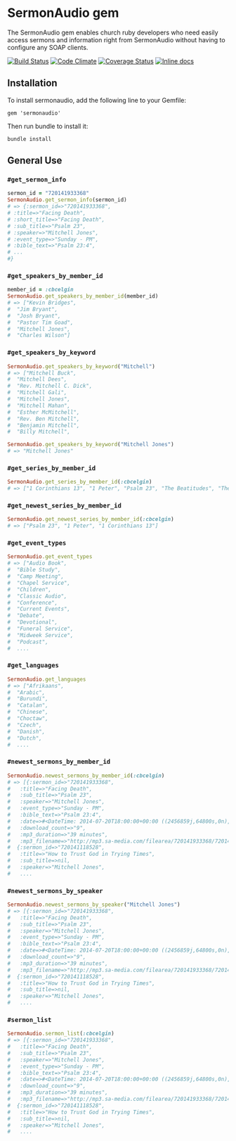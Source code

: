 # SermonAudio gem

The SermonAudio gem enables church ruby developers who need easily access sermons and information right from SermonAudio without having to configure any SOAP clients.

[![Build Status](https://secure.travis-ci.org/mattdbridges/sermonaudio.png)](http://travis-ci.org/mattdbridges/sermonaudio)
[![Code Climate](https://codeclimate.com/github/mattdbridges/sermonaudio.png)](https://codeclimate.com/github/mattdbridges/sermonaudio)
[![Coverage Status](https://coveralls.io/repos/mattdbridges/sermonaudio/badge.png?branch=master)](https://coveralls.io/r/mattdbridges/sermonaudio?branch=master)
[![Inline docs](http://inch-ci.org/github/mattdbridges/sermonaudio.png?branch=master)](http://inch-ci.org/github/mattdbridges/sermonaudio)

## Installation

To install sermonaudio, add the following line to your Gemfile:

    gem 'sermonaudio'

Then run bundle to install it:

    bundle install

## General Use

### `#get_sermon_info`

```ruby
sermon_id = "720141933368"
SermonAudio.get_sermon_info(sermon_id)
# => {:sermon_id=>"720141933368",
# :title=>"Facing Death",
# :short_title=>"Facing Death",
# :sub_title=>"Psalm 23",
# :speaker=>"Mitchell Jones",
# :event_type=>"Sunday - PM",
# :bible_text=>"Psalm 23:4",
# ...
#}
```

### `#get_speakers_by_member_id`

```ruby
member_id = :cbcelgin
SermonAudio.get_speakers_by_member_id(member_id)
# => ["Kevin Bridges",
#  "Jim Bryant",
#  "Josh Bryant",
#  "Pastor Tim Goad",
#  "Mitchell Jones",
#  "Charles Wilson"]
```

### `#get_speakers_by_keyword`

```ruby
SermonAudio.get_speakers_by_keyword("Mitchell")
# => ["Mitchell Buck",
#  "Mitchell Dees",
#  "Rev. Mitchell C. Dick",
#  "Mitchell Gali",
#  "Mitchell Jones",
#  "Mitchell Mahan",
#  "Esther McMitchell",
#  "Rev. Ben Mitchell",
#  "Benjamin Mitchell",
#  "Billy Mitchell",

SermonAudio.get_speakers_by_keyword("Mitchell Jones")
# => "Mitchell Jones"
```

### `#get_series_by_member_id`

```ruby
SermonAudio.get_series_by_member_id(:cbcelgin)
# => ["1 Corinthians 13", "1 Peter", "Psalm 23", "The Beatitudes", "The Nature Of Repentance"]
```

### `#get_newest_series_by_member_id`

```ruby
SermonAudio.get_newest_series_by_member_id(:cbcelgin)
# => ["Psalm 23", "1 Peter", "1 Corinthians 13"]
```

### `#get_event_types`

```ruby
SermonAudio.get_event_types
# => ["Audio Book",
#  "Bible Study",
#  "Camp Meeting",
#  "Chapel Service",
#  "Children",
#  "Classic Audio",
#  "Conference",
#  "Current Events",
#  "Debate",
#  "Devotional",
#  "Funeral Service",
#  "Midweek Service",
#  "Podcast",
#  ....
```

### `#get_languages`

```ruby
SermonAudio.get_languages
# => ["Afrikaans",
#  "Arabic",
#  "Burundi",
#  "Catalan",
#  "Chinese",
#  "Choctaw",
#  "Czech",
#  "Danish",
#  "Dutch",
#  ....
```

### `#newest_sermons_by_member_id`

```ruby
SermonAudio.newest_sermons_by_member_id(:cbcelgin)
# => [{:sermon_id=>"720141933368",
#   :title=>"Facing Death",
#   :sub_title=>"Psalm 23",
#   :speaker=>"Mitchell Jones",
#   :event_type=>"Sunday - PM",
#   :bible_text=>"Psalm 23:4",
#   :date=>#<DateTime: 2014-07-20T18:00:00+00:00 ((2456859j,64800s,0n),+0s,2299161j)>,
#   :download_count=>"9",
#   :mp3_duration=>"39 minutes",
#   :mp3_filename=>"http://mp3.sa-media.com/filearea/720141933368/720141933368.mp3"},
#  {:sermon_id=>"720141118528",
#   :title=>"How to Trust God in Trying Times",
#   :sub_title=>nil,
#   :speaker=>"Mitchell Jones",
#   ....
```

### `#newest_sermons_by_speaker`

```ruby
SermonAudio.newest_sermons_by_speaker("Mitchell Jones")
# => [{:sermon_id=>"720141933368",
#   :title=>"Facing Death",
#   :sub_title=>"Psalm 23",
#   :speaker=>"Mitchell Jones",
#   :event_type=>"Sunday - PM",
#   :bible_text=>"Psalm 23:4",
#   :date=>#<DateTime: 2014-07-20T18:00:00+00:00 ((2456859j,64800s,0n),+0s,2299161j)>,
#   :download_count=>"9",
#   :mp3_duration=>"39 minutes",
#   :mp3_filename=>"http://mp3.sa-media.com/filearea/720141933368/720141933368.mp3"},
#  {:sermon_id=>"720141118528",
#   :title=>"How to Trust God in Trying Times",
#   :sub_title=>nil,
#   :speaker=>"Mitchell Jones",
#   ....
```

### `#sermon_list`

```ruby
SermonAudio.sermon_list(:cbcelgin)
# => [{:sermon_id=>"720141933368",
#   :title=>"Facing Death",
#   :sub_title=>"Psalm 23",
#   :speaker=>"Mitchell Jones",
#   :event_type=>"Sunday - PM",
#   :bible_text=>"Psalm 23:4",
#   :date=>#<DateTime: 2014-07-20T18:00:00+00:00 ((2456859j,64800s,0n),+0s,2299161j)>,
#   :download_count=>"9",
#   :mp3_duration=>"39 minutes",
#   :mp3_filename=>"http://mp3.sa-media.com/filearea/720141933368/720141933368.mp3"},
#  {:sermon_id=>"720141118528",
#   :title=>"How to Trust God in Trying Times",
#   :sub_title=>nil,
#   :speaker=>"Mitchell Jones",
#   ....
```
